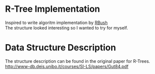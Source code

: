 # R-Tree Implementation
Inspired to write algoritm implementation by [RBush](https://github.com/mourner/rbush)  
The structure looked interesting so I wanted to try for myself.


Data Structure Description
==========================
The structure description can be found in the original paper for R-Trees.   
<http://www-db.deis.unibo.it/courses/SI-LS/papers/Gut84.pdf>